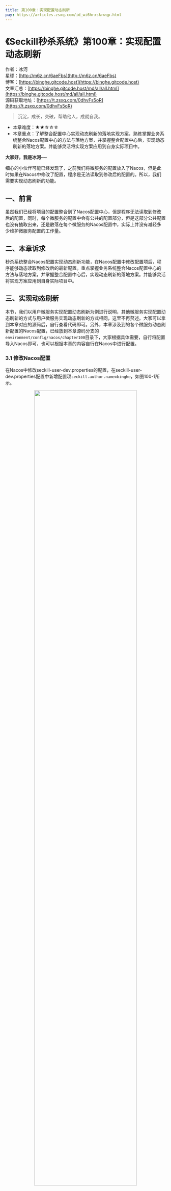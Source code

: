 ```yaml
---
title: 第100章：实现配置动态刷新
pay: https://articles.zsxq.com/id_wi6hrxskrwqp.html
---
```


# 《Seckill秒杀系统》第100章：实现配置动态刷新

作者：冰河
<br/>星球：[http://m6z.cn/6aeFbs](http://m6z.cn/6aeFbs)
<br/>博客：[https://binghe.gitcode.host](https://binghe.gitcode.host)
<br/>文章汇总：[https://binghe.gitcode.host/md/all/all.html](https://binghe.gitcode.host/md/all/all.html)
<br/>源码获取地址：[https://t.zsxq.com/0dhvFs5oR](https://t.zsxq.com/0dhvFs5oR)

> 沉淀，成长，突破，帮助他人，成就自我。

* 本章难度：★★☆☆☆
* 本章重点：了解整合配置中心实现动态刷新的落地实现方案，熟练掌握业务系统整合Nacos配置中心的方法与落地方案，并掌握整合配置中心后，实现动态刷新的落地方案。并能够灵活将实现方案应用到自身实际项目中。

**大家好，我是冰河~~**

细心的小伙伴可能已经发现了，之前我们将微服务的配置放入了Nacos，但是此时如果在Nacos中修改了配置，程序是无法读取到修改后的配置的。所以，我们需要实现动态刷新的功能。

## 一、前言

虽然我们已经将项目的配置整合到了Nacos配置中心，但是程序无法读取到修改后的配置，同时，每个微服务的配置中会有公共的配置部分，但是这部分公共配置也没有抽取出来，还是散落在每个微服务的Nacos配置中，实际上并没有减轻多少维护微服务配置的工作量。

## 二、本章诉求

秒杀系统整合Nacos配置实现动态刷新功能，在Nacos配置中修改配置项后，程序能够动态读取到修改后的最新配置。重点掌握业务系统整合Nacos配置中心的方法与落地方案，并掌握整合配置中心后，实现动态刷新的落地方案。并能够灵活将实现方案应用到自身实际项目中。

## 三、实现动态刷新

本节，我们以用户微服务实现配置动态刷新为例进行说明，其他微服务实现配置动态刷新的方式与用户微服务实现动态刷新的方式相同，这里不再赘述。大家可以拿到本章对应的源码后，自行查看代码即可。另外，本章涉及到的各个微服务动态刷新配置的Nacos配置，已经放到本章源码分支的`environment/config/nacos/chapter100`目录下，大家根据具体需要，自行将配置导入Nacos即可，也可以根据本章的内容自行在Nacos中进行配置。

### 3.1 修改Nacos配置

在Nacos中修改seckill-user-dev.properties的配置，在seckill-user-dev.properties配置中新增配置项`seckill.author.name=binghe`，如图100-1所示。

<div align="center">
    <img src="https://binghe.gitcode.host/images/project/seckill/seckill-2023-09-10-001.png?raw=true" width="80%">
    <br/>
</div>

添加配置项后点击发布即可完成配置的修改操作。

### 3.2 通过IOC容器获取Nacos配置

通过IOC容器动态获取Nacos配置的具体步骤如下所示。

（1）在NacosController类中注入`org.springframework.context.ConfigurableApplicationContext`类，通过ConfigurableApplicationContext获取到系统环境变量，并从环境变量中获取到`seckill.author.name`属性的值，就是我们在Nacos中配置的作者姓名。

NacosController类的源码详见：seckill-user-interfaces工程下的io.binghe.seckill.user.controller.NacosController。

## 查看完整文章

加入[冰河技术](http://m6z.cn/6aeFbs)知识星球，解锁完整技术文章与完整代码